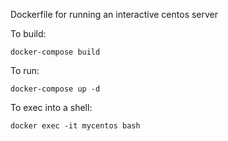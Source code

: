 Dockerfile for running an interactive centos server

To build:

`docker-compose build`

To run:

`docker-compose up -d`

To exec into a shell:

`docker exec -it mycentos bash`